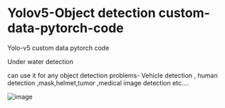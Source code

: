# Yolov5-Object detection custom-data-pytorch-code
Yolo-v5 custom data pytorch code

Under water detection 

can use it for any object detection problems- Vehicle detection , human detection ,mask,helmet,tumor ,medical image detection etc....


![image](https://user-images.githubusercontent.com/92334853/177612761-709c1189-2b29-41ea-a763-147cde590b35.png)
